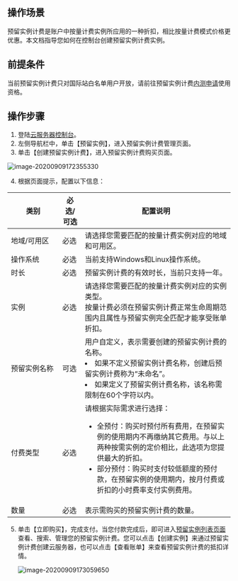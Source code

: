 ## 操作场景

预留实例计费是账户中按量计费实例所应用的一种折扣，相比按量计费模式价格更优惠。本文档指导您如何在控制台创建预留实例计费实例。

## 前提条件
当前预留实例计费只对国际站白名单用户开放，请前往预留实例计费[内测申请](https://intl.cloud.tencent.com/apply/p/bvrqmrrp5ns)使用资格。

## 操作步骤
1.	登陆[云服务器控制台](https://console.cloud.tencent.com/cvm/instance/index?rid=1)。
2.	左侧导航栏中，单击【预留实例】，进入预留实例计费管理页面。
3.	单击【创建预留实例计费】，进入预留实例计费购买页面。

![image-20200909172355330](https://main.qcloudimg.com/raw/f604c27f8faeded74797d78d66ada9c2.png)

4. 根据页面提示，配置以下信息：

| <div style="width:100px">类别</div>         | 必选/可选 | 配置说明                                |
| ------------------ | --------- | ------------------------------------------------------------ |
| 地域/可用区 | 必选      | 请选择您需要匹配的按量计费实例对应的地域和可用区。           |
| 操作系统     | 必选      | 当前支持Windows和Linux操作系统。                                    |
| 时长         | 必选      | 预留实例计费的有效时长，当前只支持一年。                     |
| 实例         | 必选      | 请选择您需要匹配的按量计费实例对应的实例类型。</br>  按量计费必须在预留实例计费正常生命周期范围内且属性与预留实例完全匹配才能享受账单折扣。 |
| 预留实例名称 | 可选      | 用户自定义，表示需要创建的预留实例计费的名称。 <li> 如果不定义预留实例计费名称，创建后预留实例计费称为“未命名”。</li>  <li>  如果定义了预留实例计费名称，该名称需限制在60个字符以内。</li> |
| 付费类型     | 必选      | 请根据实际需求进行选择：</br> <ul><li>全预付：购买时预付所有费用，在预留实例的使用期内不再缴纳其它费用。与以上两种按需实例的定价相比，此选项为您提供最大的折扣。</li><li>部分预付：购买时支付较低额度的预付款，在预留实例的使用期内，按月付费或折扣的小时费率支付实例费用。</li> </ul>|
| 数量         | 必选      | 表示需购买的预留实例计费的数量。                             |


5. 单击【立即购买】，完成支付。当您付款完成后，即可进入[预留实例列表页面](https://console.cloud.tencent.com/cvm/reservedinstances/) 查看、搜索、管理您的预留实例计费。您可以点击【创建实例】来通过预留实例计费创建云服务器，也可以点击【查看账单】来查看预留实例计费的抵扣详情。

   ![image-20200909173059650](https://main.qcloudimg.com/raw/86912bb5b8ceabbb071fbb6cfa06cadf.png)
